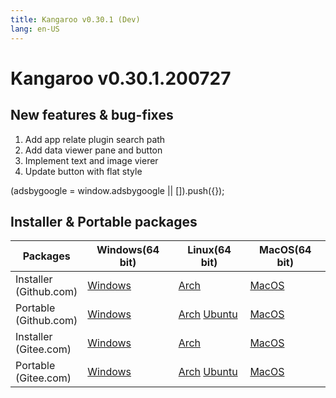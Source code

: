 ```yaml
---
title: Kangaroo v0.30.1 (Dev)
lang: en-US
---
```


# Kangaroo v0.30.1.200727

## New features & bug-fixes
1. Add app relate plugin search path
2. Add data viewer pane and button
3. Implement text and image vierer
4. Update button with flat style

<div>
    <script2 type="text/javascript" async="true" src="https://pagead2.googlesyndication.com/pagead/js/adsbygoogle.js" />
    <ins class="adsbygoogle"
        style="display:block; text-align:center;"
        data-ad-layout="in-article"
        data-ad-format="fluid"
        data-ad-client="ca-pub-3975819313740938"
        data-ad-slot="6760827895"></ins>
    <script2 type="text/javascript">
        (adsbygoogle = window.adsbygoogle || []).push({});
    </script2>
</div>


## Installer & Portable packages <Badge text="link expired" type="warning"/>

| Packages        | Windows(64 bit) | Linux(64 bit)   | MacOS(64 bit)   |
|-----------------|-----------------|-----------------|-----------------|
| Installer<br/>(Github.com) | [Windows](https://github.com/dbkangaroo/kangaroo/releases/download/v0.30.1.200727/kangaroo-0.30.1.200727-AMD64.exe) | [Arch](https://github.com/dbkangaroo/kangaroo/releases/download/v0.30.1.200727/kangaroo-0.30.1.200727-1-x86_64.pkg.tar.xz) | [MacOS](https://github.com/dbkangaroo/kangaroo/releases/download/v0.30.1.200727/kangaroo-0.30.1.200727-macos.dmg) |
| Portable<br/>(Github.com)  | [Windows](https://github.com/dbkangaroo/kangaroo/releases/download/v0.30.1.200727/kangaroo-0.30.1.200727-AMD64.7z) | [Arch](https://github.com/dbkangaroo/kangaroo/releases/download/v0.30.1.200727/kangaroo-0.30.1.200727-arch.tar.gz) [Ubuntu](https://github.com/dbkangaroo/kangaroo/releases/download/v0.30.1.200727/kangaroo-0.30.1.200727-ubuntu.tar.gz) | [MacOS](https://github.com/dbkangaroo/kangaroo/releases/download/v0.30.1.200727/kangaroo-0.30.1.200727-macos.tar.gz) |
| Installer<br/>(Gitee.com) | [Windows](https://gitee.com/dbkangaroo/kangaroo/attach_files/442683/download) | [Arch](https://gitee.com/dbkangaroo/kangaroo/attach_files/442678/download) | [MacOS](https://gitee.com/dbkangaroo/kangaroo/attach_files/442684/download) |
| Portable<br/>(Gitee.com)  | [Windows](https://gitee.com/dbkangaroo/kangaroo/attach_files/442682/download) | [Arch](https://gitee.com/dbkangaroo/kangaroo/attach_files/442677/download) [Ubuntu](https://gitee.com/dbkangaroo/kangaroo/attach_files/442676/download) | [MacOS](https://gitee.com/dbkangaroo/kangaroo/attach_files/442685/download) |